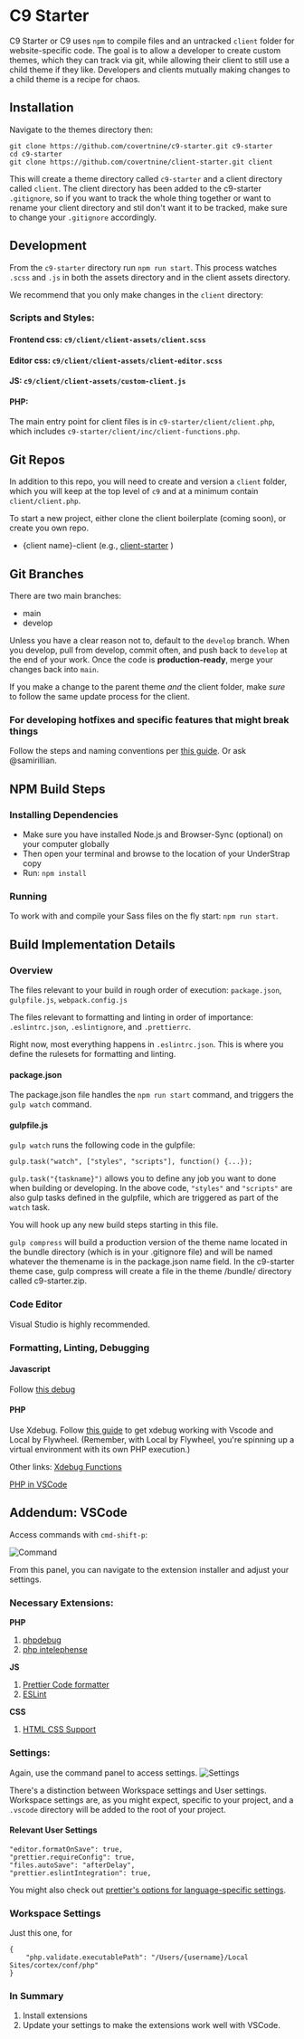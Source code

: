 # C9 Starter

C9 Starter or C9 uses `npm` to compile files and an untracked `client` folder for website-specific code. The goal is to allow a developer to create custom themes, which they can track via git, while allowing their client to still use a child theme if they like. Developers and clients mutually making changes to a child theme is a recipe for chaos.

## Installation

Navigate to the themes directory then:

```
git clone https://github.com/covertnine/c9-starter.git c9-starter
cd c9-starter
git clone https://github.com/covertnine/client-starter.git client
```

This will create a theme directory called `c9-starter` and a client directory called `client`. The client directory has been added to the c9-starter `.gitignore`, so if you want to track the whole thing together or want to rename your client directory and stil don't want it to be tracked, make sure to change your `.gitignore` accordingly.

## Development

From the `c9-starter` directory run `npm run start`. This process watches `.scss` and `.js` in both the assets directory and in the client assets directory.

We recommend that you only make changes in the `client` directory:

### Scripts and Styles:

#### Frontend css: `c9/client/client-assets/client.scss`

#### Editor css: `c9/client/client-assets/client-editor.scss`

#### JS: `c9/client/client-assets/custom-client.js`

#### PHP:

The main entry point for client files is in `c9-starter/client/client.php`, which includes `c9-starter/client/inc/client-functions.php`.

## Git Repos

In addition to this repo, you will need to create and version a `client` folder, which you will keep at the top level of `c9` and at a minimum contain `client/client.php`.

To start a new project, either clone the client boilerplate (coming soon), or create you own repo.

- {client name}-client (e.g., [client-starter](https://github.com/covertnine/client-starter) )

## Git Branches

There are two main branches:

- main
- develop

Unless you have a clear reason not to, default to the `develop` branch. When you develop, pull from develop, commit often, and push back to `develop` at the end of your work. Once the code is **production-ready**, merge your changes back into `main`.

If you make a change to the parent theme _and_ the client folder, make _sure_ to follow the same update process for the client.

### For developing hotfixes and specific features that might break things

Follow the steps and naming conventions per [this guide](https://nvie.com/posts/a-successful-git-branching-model/). Or ask @samirillian.

## NPM Build Steps

### Installing Dependencies

- Make sure you have installed Node.js and Browser-Sync (optional) on your computer globally
- Then open your terminal and browse to the location of your UnderStrap copy
- Run: `npm install`

### Running

To work with and compile your Sass files on the fly start: `npm run start`.

## Build Implementation Details

### Overview

The files relevant to your build in rough order of execution:
`package.json`, `gulpfile.js`, `webpack.config.js`

The files relevant to formatting and linting in order of importance:
`.eslintrc.json`, `.eslintignore`, and `.prettierrc`.

Right now, most everything happens in `.eslintrc.json`. This is where you define the rulesets for formatting and linting.

#### package.json

The package.json file handles the `npm run start` command, and triggers the `gulp watch` command.

#### gulpfile.js

`gulp watch` runs the following code in the gulpfile:

```
gulp.task("watch", ["styles", "scripts"], function() {...});
```

`gulp.task("{taskname}")` allows you to define any job you want to done when building or developing. In the above code, `"styles"` and `"scripts"` are also gulp tasks defined in the gulpfile, which are triggered as part of the `watch` task.

You will hook up any new build steps starting in this file.

`gulp compress` will build a production version of the theme name located in the bundle directory (which is in your .gitignore file) and will be named whatever the themename is in the package.json name field. In the c9-starter theme case, gulp compress will create a file in the theme /bundle/ directory called c9-starter.zip.

### Code Editor

Visual Studio is highly recommended.

### Formatting, Linting, Debugging

#### Javascript

Follow [this debug]()

#### PHP

Use Xdebug. Follow [this guide](https://gist.github.com/ahmadawais/d6e809d45b8103b2b3a79fa8845f9995) to get xdebug working with Vscode and Local by Flywheel. (Remember, with Local by Flywheel, you're spinning up a virtual environment with its own PHP execution.)

Other links:
[Xdebug Functions](https://xdebug.org/docs/all_functions)

[PHP in VSCode](https://code.visualstudio.com/docs/languages/php)

## Addendum: VSCode

Access commands with `cmd-shift-p`:

![Command](./assets/images/vs-command.png)

From this panel, you can navigate to the extension installer and adjust your settings.

### Necessary Extensions:

**PHP**

1. [phpdebug](https://marketplace.visualstudio.com/items?itemName=felixfbecker.php-debug)
2. [php intelephense](https://marketplace.visualstudio.com/items?itemName=bmewburn.vscode-intelephense-client)

**JS**

1. [Prettier Code formatter](https://marketplace.visualstudio.com/items?itemName=esbenp.prettier-vscode)
2. [ESLint](https://github.com/microsoft/vscode-eslint)

**CSS**

1. [HTML CSS Support](https://marketplace.visualstudio.com/items?itemName=ecmel.vscode-html-css)

### Settings:

Again, use the command panel to access settings.
![Settings](./assets/images/vscode-settings.png)

There's a distinction between Workspace settings and User settings. Workspace settings are, as you might expect, specific to your project, and a `.vscode` directory will be added to the root of your project.

#### Relevant User Settings

```
"editor.formatOnSave": true,
"prettier.requireConfig": true,
"files.autoSave": "afterDelay",
"prettier.eslintIntegration": true,
```

You might also check out [prettier's options for language-specific settings](https://github.com/prettier/prettier-vscode).

### Workspace Settings

Just this one, for

```
{
    "php.validate.executablePath": "/Users/{username}/Local Sites/cortex/conf/php"
}
```

### In Summary

1. Install extensions
2. Update your settings to make the extensions work well with VSCode.
